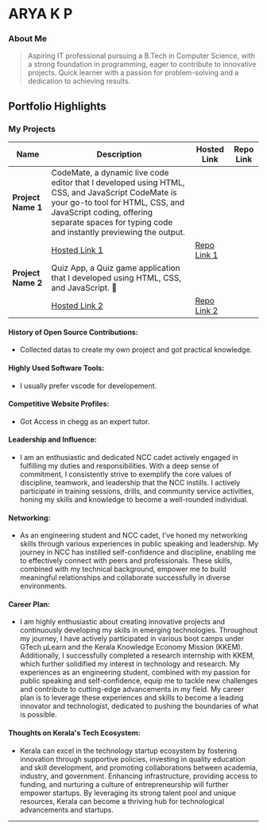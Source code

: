 # ARYA K P

### About Me

> Aspiring IT professional pursuing a B.Tech in Computer Science, with a strong foundation in
programming, eager to contribute to innovative projects. Quick learner with a passion for
problem-solving and a dedication to achieving results.


## Portfolio Highlights

### My Projects

| Name                | Description                                                               | Hosted Link                              | Repo Link                                                      |
|---------------------|---------------------------------------------------------------------------|------------------------------------------|----------------------------------------------------------------|
| **Project Name 1**  |    CodeMate, a dynamic live code editor that I developed using HTML, CSS, and JavaScript CodeMate is your go-to tool for HTML, CSS, and JavaScript coding, offering separate spaces for typing code and instantly previewing the output. 
                                           | [Hosted Link 1](https://github.com/Aryakp1/liveCodeMate)    | [Repo Link 1](https://github.com/Aryakp1/liveCodeMate)             |
| **Project Name 2**  | Quiz App, a Quiz game application that I developed using HTML, CSS, and JavaScript. 🌟
                                            | [Hosted Link 2](https://github.com/Aryakp1/QuizApp)    | [Repo Link 2](https://github.com/Aryakp1/QuizApp)                   |



#### History of Open Source Contributions:

- Collected datas to create my own project and got practical knowledge.


#### Highly Used Software Tools:

- I usually prefer vscode for developement.

#### Competitive Website Profiles:

- Got Access in chegg as an expert tutor.

#### Leadership and Influence:

- I am an enthusiastic and dedicated NCC cadet actively engaged in fulfilling my duties and responsibilities. With a deep sense of commitment, I consistently strive to exemplify the core values of discipline, teamwork, and leadership that the NCC instills. I actively participate in training sessions, drills, and community service activities, honing my skills and knowledge to become a well-rounded individual.

#### Networking:

- As an engineering student and NCC cadet, I've honed my networking skills through various experiences in public speaking and leadership. My journey in NCC has instilled self-confidence and discipline, enabling me to effectively connect with peers and professionals. These skills, combined with my technical background, empower me to build meaningful relationships and collaborate successfully in diverse environments.

#### Career Plan:

- I am highly enthusiastic about creating innovative projects and continuously developing my skills in emerging technologies. Throughout my journey, I have actively participated in various boot camps under GTech µLearn and the Kerala Knowledge Economy Mission (KKEM). Additionally, I successfully completed a research internship with KKEM, which further solidified my interest in technology and research. My experiences as an engineering student, combined with my passion for public speaking and self-confidence, equip me to tackle new challenges and contribute to cutting-edge advancements in my field. My career plan is to leverage these experiences and skills to become a leading innovator and technologist, dedicated to pushing the boundaries of what is possible. 

#### Thoughts on Kerala's Tech Ecosystem:

- Kerala can excel in the technology startup ecosystem by fostering innovation through supportive policies, investing in quality education and skill development, and promoting collaborations between academia, industry, and government. Enhancing infrastructure, providing access to funding, and nurturing a culture of entrepreneurship will further empower startups. By leveraging its strong talent pool and unique resources, Kerala can become a thriving hub for technological advancements and startups.


>
>> 

---

